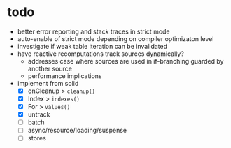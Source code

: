 # todo

- better error reporting and stack traces in strict mode
- auto-enable of strict mode depending on compiler optimizaton level
- investigate if weak table iteration can be invalidated
- have reactive recomputations track sources dynamically?
  - addresses case where sources are used in if-branching guarded by another
    source
  - performance implications
- implement from solid
  - [x] onCleanup > `cleanup()`
  - [x] Index > `indexes()`
  - [x] For > `values()`
  - [x] untrack
  - [ ] batch
  - [ ] async/resource/loading/suspense
  - [ ] stores
